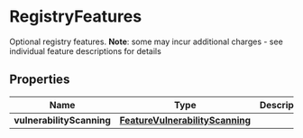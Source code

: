 

# RegistryFeatures

Optional registry features.  __Note__: some may incur additional charges - see individual feature descriptions for details
## Properties

| Name | Type | Description | Notes |
| ------------ | ------------- | ------------- | ------------- |
| **vulnerabilityScanning** | [**FeatureVulnerabilityScanning**](FeatureVulnerabilityScanning.md) |  |  [optional] |


